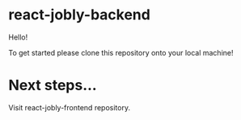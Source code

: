 # react-jobly-backend
Hello! 

To get started please clone this repository onto your local machine! 

# Next steps...
Visit react-jobly-frontend repository. 
